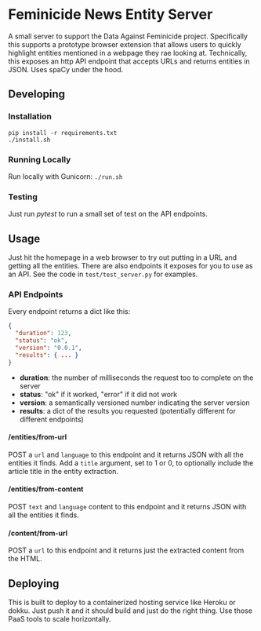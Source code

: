 Feminicide News Entity Server
=============================

A small server to support the Data Against Feminicide project. Specifically this supports a prototype browser extension
that allows users to quickly highlight entities mentioned in a webpage they rae looking at. Technically, this exposes
an http API endpoint that accepts URLs and returns entities in JSON. Uses spaCy under the hood.

Developing
----------

### Installation

```
pip install -r requirements.txt
./install.sh
```

### Running Locally

Run locally with Gunicorn: `./run.sh`

### Testing

Just run *pytest* to run a small set of test on the API endpoints.

Usage
-----

Just hit the homepage in a web browser to try out putting in a URL and getting all the entities. There are also
endpoints it exposes for you to use as an API. See the code in `test/test_server.py` for examples.

### API Endpoints

Every endpoint returns a dict like this:

```json
{
  "duration": 123,
  "status": "ok",
  "version": "0.0.1", 
  "results": { ... }  
}
```

 * **duration**: the number of milliseconds the request too to complete on the server
 * **status**: "ok" if it worked, "error" if it did not work
 * **version**: a semantically versioned number indicating the server version
 * **results**: a dict of the results you requested (potentially different for different endpoints)


#### /entities/from-url

POST a `url` and `language` to this endpoint and it returns JSON with all the entities it finds. 
Add a `title` argument, set to 1 or 0, to optionally include the article title in the entity extraction.  

#### /entities/from-content

POST `text` and `language` content to this endpoint and it returns JSON with all the entities it finds.

#### /content/from-url

POST a `url` to this endpoint and it returns just the extracted content from the HTML.

Deploying
---------

This is built to deploy to a containerized hosting service like Heroku or dokku. Just push it and it should
build and just do the right thing. Use those PaaS tools to scale horizontally.
